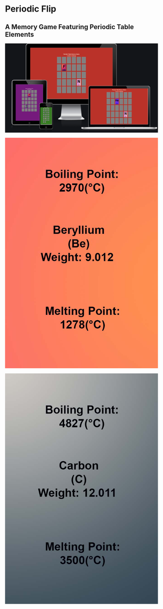 # Periodic Flip #

## A Memory Game Featuring Periodic Table Elements ## 

![responsive image](assets/doc/amiresponsive.png)



![Beryllium](assets/images/Beryllium.jpg)



![Carbon](assets/images/Carbon.jpg)

